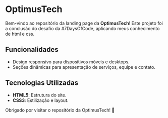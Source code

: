 # OptimusTech

Bem-vindo ao repositório da landing page da **OptimusTech**! Este projeto foi a conclusão do desafio da #7DaysOfCode, aplicando meus conhecimento de html e css.

## Funcionalidades

- Design responsivo para dispositivos móveis e desktops.
- Seções dinâmicas para apresentação de serviços, equipe e contato.

## Tecnologias Utilizadas

- **HTML5**: Estrutura do site.
- **CSS3**: Estilização e layout.



Obrigado por visitar o repositório da OptimusTech! 🚀  